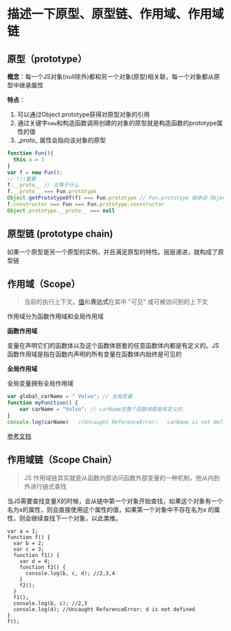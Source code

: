 # 描述一下原型、原型链、作用域、作用域链

## 原型（prototype）

**概念**：每一个JS对象(null除外)都和另一个对象(原型)相关联，每一个对象都从原型中继承属性

**特点**：

1. 可以通过Object.prototype获得对原型对象的引用
2. 通过关键字`new`和构造函数调用创建的对象的原型就是构造函数的prototype属性的值
3. \__proto__ 属性会指向该对象的原型

```js
function Fun(){
  this.a = 1
}
var f = new Fun();
// !!!重要
f.__proto__ // 全等于什么  
f.__proto__ === Fun.prototype 
Object.getPrototypeOf(f) === Fun.prototype // Fun.prototype 继承自 Object.prototype
f.constructor === Fun === Fun.prototype.constructor
Object.prototype.__proto__ === null
```

## 原型链 (prototype chain)

如果一个原型是另一个原型的实例，并且满足原型的特性。层层递进，就构成了原型链



## 作用域（Scope）

> 当前的执行上下文。[值](https://developer.mozilla.org/en-US/docs/Glossary/Value)和**表达式**在其中 "可见" 或可被访问到的上下文

作用域分为函数作用域和全局作用域

**函数作用域**

变量在声明它们的函数体以及这个函数体嵌套的任意函数体内都是有定义的。JS函数作用域是指在函数内声明的所有变量在函数体内始终是可见的

**全局作用域**

全局变量拥有全局作用域

```js
var global_carName = " Volvo"; // 全局变量
function myFunction() {
    var carName = "Volvo"; // carName在整个函数体都是有定义的
}
console.log(carName)   //Uncaught ReferenceError:   carName is not defined
```

[参考文档](https://developer.mozilla.org/zh-CN/docs/Glossary/Scope)

## 作用域链（Scope Chain）

> JS 作用域链其实就是从函数内部访问函数外部变量的一种机制，他从内到外进行链式查找

当JS需要查找变量X的时候，会从链中第一个对象开始查找，如果这个对象有一个名为x的属性，则会直接使用这个属性的值，如果第一个对象中不存在名为x 的属性，则会继续查找下一个对象，以此类推。

```JS
var a = 1;
function f() {
  var b = 2;
  var c = 3;
  function f1() {
    var d = 4;
    function f2() {
      console.log(b, c, d); //2,3,4
    }
    f2();
  }
  f1();
  console.log(b, c); //2,3
  console.log(d); //Uncaught ReferenceError: d is not defined
}
f();
```

